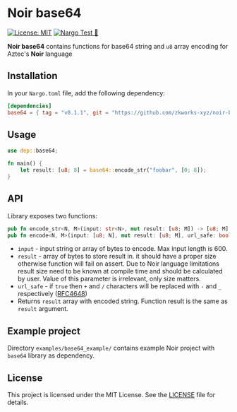 # Noir base64

[![License: MIT](https://img.shields.io/badge/License-MIT-yellow.svg)](https://opensource.org/licenses/MIT) [![Nargo Test 🌌](https://github.com/zkworks-xyz/noir-base64/actions/workflows/test.yaml/badge.svg)](https://github.com/zkworks-xyz/noir-base64/actions/workflows/test.yaml)

**Noir base64** contains functions for base64 string and `u8` array encoding for Aztec's **Noir** language

## Installation

In your `Nargo.toml` file, add the following dependency:

```toml
[dependencies]
base64 = { tag = "v0.1.1", git = "https://github.com/zkworks-xyz/noir-base64" }
```

## Usage

```rust
use dep::base64;

fn main() {
    let result: [u8; 8] = base64::encode_str("foobar", [0; 8]);
}
```

## API
Library exposes two functions:

```rust
pub fn encode_str<N, M>(input: str<N>, mut result: [u8; M]) -> [u8; M]
pub fn encode<N, M>(input: [u8; N], mut result: [u8; M], url_safe: bool) -> [u8; M]
```

- `input` - input string or array of bytes to encode. Max input length is 600.
- `result` - array of bytes to store result in. it should have a proper size otherwise function will fail on assert. 
    Due to Noir language limitations result size need to be known at compile time and should be calculated by user.
    Value of this parameter is irrelevant, only size matters.
- `url_safe` - if `true` then `+` and `/` characters will be replaced with `-` and `_` respectively ([RFC4648](https://datatracker.ietf.org/doc/html/rfc4648#section-5))
- Returns `result` array with encoded string. Function result is the same as `result` argument.

## Example project
Directory `examples/base64_example/` contains example Noir project with `base64` library as dependency.

## License

This project is licensed under the MIT License. See the [LICENSE](https://github.com/zkworks-xyz/noir-base64/blob/main/LICENSE) file for details.
